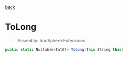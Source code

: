 ﻿

[back](/IronSphere.Extensions/StringCastingExtension)

# ToLong

> Assembly: IronSphere.Extensions

```csharp
public static Nullable<Int64> ToLong(this String this)
```



 
